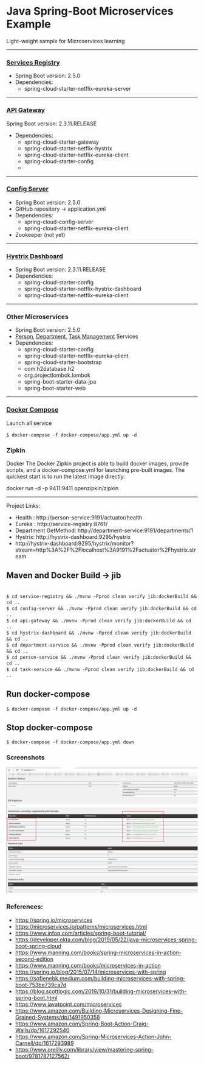 # Java Spring-Boot Microservices Example

Light-weight sample for Microservices learning

---
### [Services Registry](service-registry)
- Spring Boot version: 2.5.0
- Dependencies:
  - spring-cloud-starter-netflix-eureka-server
---
### [API Gateway](api-gateway)
Spring Boot version: 2.3.11.RELEASE
- Dependencies:
  - spring-cloud-starter-gateway  
  - spring-cloud-starter-netflix-hystrix
  - spring-cloud-starter-netflix-eureka-client
  - spring-cloud-starter-config
  - 
---
### [Config Server](config-server)
- Spring Boot version: 2.5.0
- GitHub repository -> application.yml 
- Dependencies:
  - spring-cloud-config-server
  - spring-cloud-starter-netflix-eureka-client
- Zookeeper (not yet)
---
### [Hystrix Dashboard](hystrix-dashboard)
- Spring Boot version: 2.3.11.RELEASE
- Dependencies:
  - spring-cloud-starter-config
  - spring-cloud-starter-netflix-hystrix-dashboard
  - spring-cloud-starter-netflix-eureka-client
---
### Other Microservices
- Spring Boot version: 2.5.0
- [Person](person-service), [Department](department-service), [Task Management](task-service) Services
- Dependencies:
  - spring-cloud-starter-config
  - spring-cloud-starter-netflix-eureka-client
  - spring-cloud-starter-bootstrap
  - com.h2database.h2
  - org.projectlombok.lombok
  - spring-boot-starter-data-jpa
  - spring-boot-starter-web 
---

### [Docker Compose](docker-compose)
Launch all service
```shell
$ docker-compose -f docker-compose/app.yml up -d
```

### Zipkin
Docker
The Docker Zipkin project is able to build docker images, provide scripts, and a docker-compose.yml for launching pre-built images. The quickest start is to run the latest image directly:

docker run -d -p 9411:9411 openzipkin/zipkin
 
---

Project Links: 
- Health : http://person-service:9191/actuator/health
- Eureka : http://service-registry:8761/
- Department GetMethod: http://department-service:9191/departments/1
- Hystrix: http://hystrix-dashboard:9295/hystrix
- http://hystrix-dashboard:9295/hystrix/monitor?stream=http%3A%2F%2Flocalhost%3A9191%2Factuator%2Fhystrix.stream

## Maven and Docker Build -> jib
```shell

$ cd service-registry && ./mvnw -Pprod clean verify jib:dockerBuild && cd ..
$ cd config-server && ./mvnw -Pprod clean verify jib:dockerBuild && cd ..
$ cd api-gateway && ./mvnw -Pprod clean verify jib:dockerBuild && cd ..
$ cd hystrix-dashboard && ./mvnw -Pprod clean verify jib:dockerBuild && cd ..
$ cd department-service && ./mvnw -Pprod clean verify jib:dockerBuild && cd ..
$ cd person-service && ./mvnw -Pprod clean verify jib:dockerBuild && cd ..
$ cd task-service && ./mvnw -Pprod clean verify jib:dockerBuild && cd ..
```

## Run docker-compose
```shell
$ docker-compose -f docker-compose/app.yml up -d
```

## Stop docker-compose
```shell
$ docker-compose -f docker-compose/app.yml down
```

### Screenshots

![All Microservices UP](files/pictures/microservices-allservice-on-eureka.png)

### References:

- https://spring.io/microservices
- https://microservices.io/patterns/microservices.html
- https://www.infoq.com/articles/spring-boot-tutorial/
- https://developer.okta.com/blog/2019/05/22/java-microservices-spring-boot-spring-cloud
- https://www.manning.com/books/spring-microservices-in-action-second-edition
- https://www.manning.com/books/microservices-in-action
- https://spring.io/blog/2015/07/14/microservices-with-spring
- https://sofienebk.medium.com/building-microservices-with-spring-boot-753be739ca7d
- https://blog.scottlogic.com/2019/10/31/building-microservices-with-spring-boot.html
- https://www.javatpoint.com/microservices
- https://www.amazon.com/Building-Microservices-Designing-Fine-Grained-Systems/dp/1491950358
- https://www.amazon.com/Spring-Boot-Action-Craig-Walls/dp/1617292540
- https://www.amazon.com/Spring-Microservices-Action-John-Carnell/dp/1617293989
- https://www.oreilly.com/library/view/mastering-spring-boot/9781787127562/
